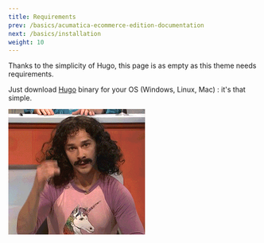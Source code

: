 ```yaml
---
title: Requirements
prev: /basics/acumatica-ecommerce-edition-documentation
next: /basics/installation
weight: 10
---
```


Thanks to the simplicity of Hugo, this page is as empty as this theme needs requirements.

Just download [Hugo](https://gohugo.io/overview/installing/) binary for your OS (Windows, Linux, Mac) : it's that simple.

![Magic](images/magic.gif?classes=shadow)
